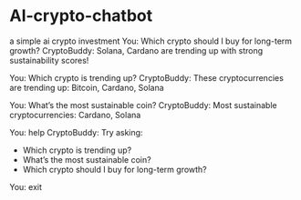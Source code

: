 # AI-crypto-chatbot
a simple ai  crypto investment
You: Which crypto should I buy for long-term growth?
CryptoBuddy: Solana, Cardano are trending up with strong sustainability scores!

You: Which crypto is trending up?
CryptoBuddy: These cryptocurrencies are trending up: Bitcoin, Cardano, Solana

You: What’s the most sustainable coin?
CryptoBuddy: Most sustainable cryptocurrencies: Cardano, Solana

You: help
CryptoBuddy: Try asking:
- Which crypto is trending up?
- What’s the most sustainable coin?
- Which crypto should I buy for long-term growth?

You: exit
